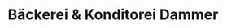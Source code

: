 ---
title: "Bäckerei & Konditorei Dammer"
url: /duerrwangen/baeckerei-und-konditorei-dammer/
shop: Bäckerei
---